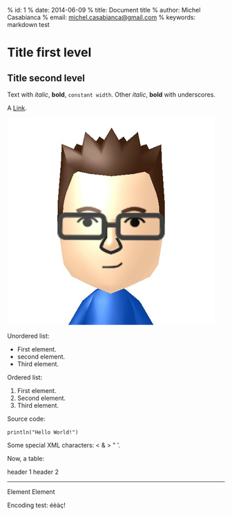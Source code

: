 % id:       1
% date:     2014-06-09
% title:    Document title
% author:   Michel Casabianca
% email:    michel.casabianca@gmail.com
% keywords: markdown test

Title first level
=================

Title second level
------------------

Text with *italic*, **bold**, `constant width`. Other _italic_, __bold__ with underscores.

A [Link](http://example.com).

![Image title](casa.png)

Unordered list:

- First element.
- second element.
- Third element.

Ordered list:

1. First element.
2. Second element.
3. Third element.

Source code:

    println("Hello World!")

Some special XML characters: < & > " '.

Now, a table:

header 1  header 2
--------  --------
Element   Element 

Encoding test: éèàç!
